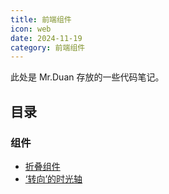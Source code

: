 ```yaml
---
title: 前端组件
icon: web
date: 2024-11-19
category: 前端组件
---
```


此处是 Mr.Duan 存放的一些代码笔记。

## 目录

### 组件

- [折叠组件](TextFold)
- [‘转向’的时光轴](TimeLine)
